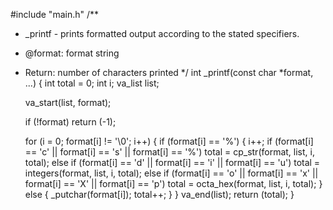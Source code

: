 #include "main.h"
/**
 * _printf - prints formatted output according to the stated specifiers.
 * @format: format string
 * Return: number of characters printed
 */
int _printf(const char *format, ...)
{
	int total = 0;
	int i;
	va_list list;

	va_start(list, format);

	if (!format)
		return (-1);

	for (i = 0; format[i] != '\0'; i++)
	{
		if (format[i] == '%')
		{
			i++;
			if (format[i] == 'c' || format[i] == 's' || format[i] == '%')
				total = cp_str(format, list, i, total);
			else if (format[i] == 'd' || format[i] == 'i' || format[i] == 'u')
				total = integers(format, list, i, total);
			else if (format[i] == 'o' || format[i] == 'x' || format[i] == 'X' || format[i] == 'p')
				total = octa_hex(format, list, i, total);
		}
		else
		{
			_putchar(format[i]);
			total++;
		}
	}
	va_end(list);
	return (total);
}
